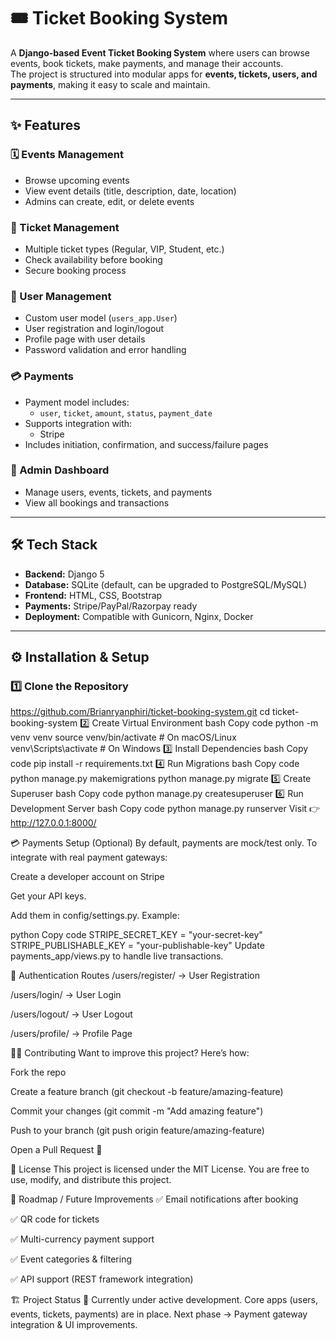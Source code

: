 # 🎟️ Ticket Booking System

A **Django-based Event Ticket Booking System** where users can browse events, book tickets, make payments, and manage their accounts.  
The project is structured into modular apps for **events, tickets, users, and payments**, making it easy to scale and maintain.

---

## ✨ Features

### 🗓️ Events Management
- Browse upcoming events  
- View event details (title, description, date, location)  
- Admins can create, edit, or delete events  

### 🎫 Ticket Management
- Multiple ticket types (Regular, VIP, Student, etc.)  
- Check availability before booking  
- Secure booking process  

### 👤 User Management
- Custom user model (`users_app.User`)  
- User registration and login/logout  
- Profile page with user details  
- Password validation and error handling  

### 💳 Payments
- Payment model includes:
  - `user`, `ticket`, `amount`, `status`, `payment_date`
- Supports integration with:
  - Stripe    
- Includes initiation, confirmation, and success/failure pages  

### 🔑 Admin Dashboard
- Manage users, events, tickets, and payments  
- View all bookings and transactions  

---

## 🛠️ Tech Stack

- **Backend:** Django 5  
- **Database:** SQLite (default, can be upgraded to PostgreSQL/MySQL)  
- **Frontend:** HTML, CSS, Bootstrap  
- **Payments:** Stripe/PayPal/Razorpay ready  
- **Deployment:** Compatible with Gunicorn, Nginx, Docker  

---
## ⚙️ Installation & Setup

### 1️⃣ Clone the Repository
https://github.com/Brianryanphiri/ticket-booking-system.git
cd ticket-booking-system
2️⃣ Create Virtual Environment
bash
Copy code
python -m venv venv
source venv/bin/activate   # On macOS/Linux
venv\Scripts\activate      # On Windows
3️⃣ Install Dependencies
bash
Copy code
pip install -r requirements.txt
4️⃣ Run Migrations
bash
Copy code
python manage.py makemigrations
python manage.py migrate
5️⃣ Create Superuser
bash
Copy code
python manage.py createsuperuser
6️⃣ Run Development Server
bash
Copy code
python manage.py runserver
Visit 👉 http://127.0.0.1:8000/

💳 Payments Setup (Optional)
By default, payments are mock/test only.
To integrate with real payment gateways:

Create a developer account on Stripe

Get your API keys.

Add them in config/settings.py. Example:

python
Copy code
STRIPE_SECRET_KEY = "your-secret-key"
STRIPE_PUBLISHABLE_KEY = "your-publishable-key"
Update payments_app/views.py to handle live transactions.

🔐 Authentication Routes
/users/register/ → User Registration

/users/login/ → User Login

/users/logout/ → User Logout

/users/profile/ → Profile Page

👨‍💻 Contributing
Want to improve this project? Here’s how:

Fork the repo

Create a feature branch (git checkout -b feature/amazing-feature)

Commit your changes (git commit -m "Add amazing feature")

Push to your branch (git push origin feature/amazing-feature)

Open a Pull Request 🎉

📜 License
This project is licensed under the MIT License.
You are free to use, modify, and distribute this project.

🚀 Roadmap / Future Improvements
✅ Email notifications after booking

✅ QR code for tickets

✅ Multi-currency payment support

✅ Event categories & filtering

✅ API support (REST framework integration)

🏗️ Project Status
📌 Currently under active development.
Core apps (users, events, tickets, payments) are in place.
Next phase → Payment gateway integration & UI improvements.
